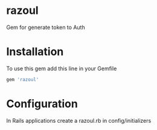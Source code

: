 # razoul
Gem for generate token to Auth

# Installation
To use this gem add this line in your Gemfile
```ruby
gem 'razoul'
```
# Configuration
In Rails applications create a razoul.rb in config/initializers
